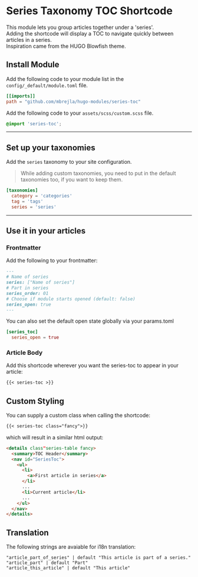 # Series Taxonomy TOC Shortcode

This module lets you group articles together under a 'series'.  
Adding the shortcode will display a TOC to navigate quickly between articles in a series.  
Inspiration came from the HUGO Blowfish theme.

## Install Module

Add the following code to your module list in the `config/_default/module.toml` file.

```toml
[[imports]]
path = "github.com/mbrejla/hugo-modules/series-toc"
```

Add the following code to your `assets/scss/custom.scss` file.

```scss
@import 'series-toc';
```

<hr>

## Set up your taxonomies

Add the `series` taxonomy to your site configuration.  
>While adding custom taxonomies, you need to put in the default taxonomies too, if you want to keep them.

```toml
[taxonomies]
  category = 'categories'
  tag = 'tags'
  series = 'series'
```

<hr>

## Use it in your articles

### Frontmatter

Add the following to your frontmatter:

```md
---
# Name of series
series: ["Name of series"]
# Part in series
series_order: 01
# Choose if module starts opened (default: false) 
series_open: true
---
```

You can also set the default open state globally via your params.toml

```toml
[series_toc]
  series_open = true
```


### Article Body

Add this shortcode wherever you want the series-toc to appear in your article:

```md
{{< series-toc >}}
```

## Custom Styling

You can supply a custom class when calling the shortcode:

```md
{{< series-toc class="fancy">}}
```

which will result in a similar html output:

```html
<details class"series-table fancy>
  <summary>TOC Header</summary>
  <nav id="SeriesToc">
    <ul>
      <li>
        <a>First article in series</a>
      </li>
      ...
      <li>Current article</li>
      ...
    </ul>
  </nav>  
</details>

```

## Translation

The following strings are avaiable for i18n translation:

```i18n
"article_part_of_series" | default "This article is part of a series."
"article_part" | default "Part"
"article_this_article" | default "This article"
```